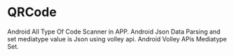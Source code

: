 # QRCode
Android All Type Of Code Scanner in APP.
Android  Json Data Parsing and  set mediatype value  is Json using volley api.
Android Volley APis Mediatype Set.
